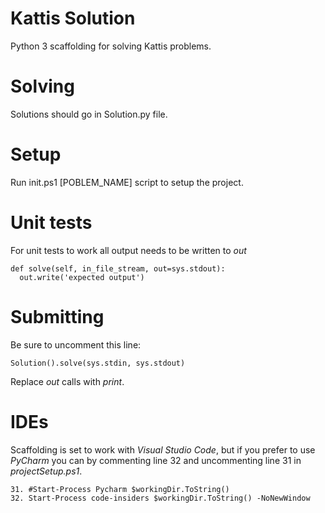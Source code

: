 # Kattis Solution

Python 3 scaffolding for solving Kattis problems.

# Solving

Solutions should go in Solution.py file.

# Setup

Run init.ps1 [POBLEM_NAME] script to setup the project.

# Unit tests

For unit tests to work all output needs to be written to _out_

    def solve(self, in_file_stream, out=sys.stdout):
      out.write('expected output')

# Submitting

Be sure to uncomment this line: 

    Solution().solve(sys.stdin, sys.stdout)
    
Replace _out_ calls with _print_.

# IDEs

Scaffolding is set to work with *Visual Studio Code*, but if you prefer to use *PyCharm* you can by commenting line 32 and uncommenting line 31 in _projectSetup.ps1_.

    31. #Start-Process Pycharm $workingDir.ToString()
    32. Start-Process code-insiders $workingDir.ToString() -NoNewWindow
